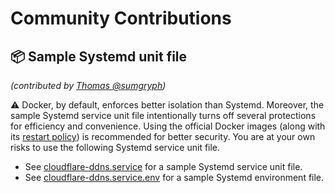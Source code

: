 # Community Contributions

## 📦 Sample Systemd unit file

_(contributed by [Thomas @sumgryph](https://github.com/symgryph))_

⚠️ Docker, by default, enforces better isolation than Systemd. Moreover, the sample Systemd service unit file intentionally turns off several protections for efficiency and convenience. Using the official Docker images (along with its [restart policy](https://docs.docker.com/engine/reference/run/#restart-policies---restart)) is recommended for better security. You are at your own risks to use the following Systemd service unit file.

- See [cloudflare-ddns.service](./cloudflare-ddns.service) for a sample Systemd service unit file.
- See [cloudflare-ddns.service.env](./cloudflare-ddns.service.env) for a sample Systemd environment file.
